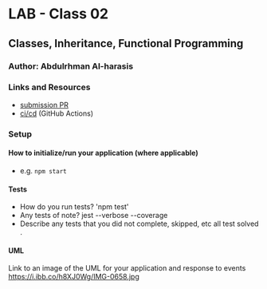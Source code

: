 # LAB - Class 02

## Classes, Inheritance, Functional Programming


### Author: Abdulrhman Al-harasis

### Links and Resources

- [submission PR](https://github.com/401-advanced-javascript-Dante/lab01/pull/1)
- [ci/cd](https://github.com/401-advanced-javascript-Dante/lab01/commit/2d079d2bfcc59be5c07a1e855b1ab723c498a3ce/checks?check_suite_id=415256846) (GitHub Actions)

### Setup


#### How to initialize/run your application (where applicable)

- e.g. `npm start`

#### Tests

- How do you run tests?
'npm test'
- Any tests of note?
jest --verbose --coverage
- Describe any tests that you did not complete, skipped, etc
all test solved . 


#### UML

Link to an image of the UML for your application and response to events
https://i.ibb.co/h8XJ0Wg/IMG-0658.jpg
